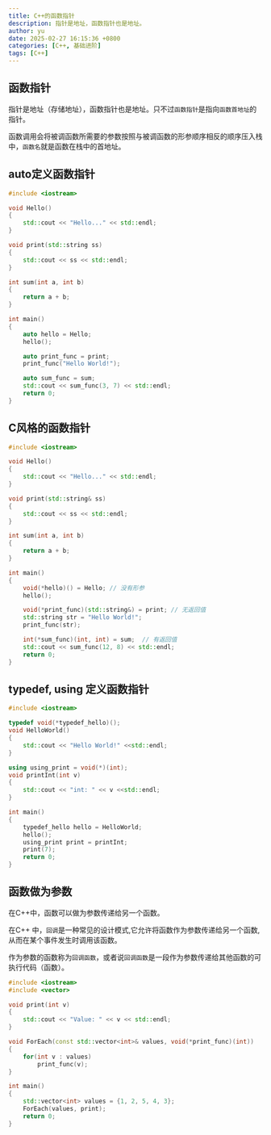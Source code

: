 ```yaml
---
title: C++的函数指针
description: 指针是地址，函数指针也是地址。
author: yu
date: 2025-02-27 16:15:36 +0800
categories: [C++, 基础进阶]
tags: [C++]
---
```


## 函数指针

指针是地址（存储地址），函数指针也是地址。只不过`函数指针`是指向`函数首地址`的指针。

函数调用会将被调函数所需要的参数按照与被调函数的形参顺序相反的顺序压入栈中，`函数名`就是函数在栈中的首地址。

## auto定义函数指针

```cpp
#include <iostream>

void Hello()
{
    std::cout << "Hello..." << std::endl;
}

void print(std::string ss)
{
    std::cout << ss << std::endl;
}

int sum(int a, int b)
{
    return a + b;
}

int main()
{
    auto hello = Hello;
    hello();

    auto print_func = print;
    print_func("Hello World!");

    auto sum_func = sum;
    std::cout << sum_func(3, 7) << std::endl;
    return 0;
}
```

## C风格的函数指针

```cpp
#include <iostream>

void Hello()
{
    std::cout << "Hello..." << std::endl;
}

void print(std::string& ss)
{
    std::cout << ss << std::endl;
}

int sum(int a, int b)
{
    return a + b;
}

int main()
{
    void(*hello)() = Hello; // 没有形参
    hello();

    void(*print_func)(std::string&) = print; // 无返回值
    std::string str = "Hello World!";
    print_func(str);

    int(*sum_func)(int, int) = sum;  // 有返回值
    std::cout << sum_func(12, 8) << std::endl;
    return 0;
}
```

## typedef, using 定义函数指针

```cpp
#include <iostream>

typedef void(*typedef_hello)();
void HelloWorld()
{
    std::cout << "Hello World!" <<std::endl;
}

using using_print = void(*)(int);
void printInt(int v)
{
    std::cout << "int: " << v <<std::endl;
}

int main()
{
    typedef_hello hello = HelloWorld;
    hello();
    using_print print = printInt;
    print(7);
    return 0;
}
```

## 函数做为参数

在C++中，函数可以做为参数传递给另一个函数。

在C++ 中，`回调`是一种常见的设计模式,它允许将函数作为参数传递给另一个函数,从而在某个事件发生时调用该函数。

作为参数的函数称为`回调函数`，或者说`回调函数`是一段作为参数传递给其他函数的可执行代码（函数）。

```cpp
#include <iostream>
#include <vector>

void print(int v)
{
    std::cout << "Value: " << v << std::endl;
}

void ForEach(const std::vector<int>& values, void(*print_func)(int))
{
    for(int v : values)
        print_func(v);
}

int main()
{
    std::vector<int> values = {1, 2, 5, 4, 3};
    ForEach(values, print);
    return 0;
}
```
